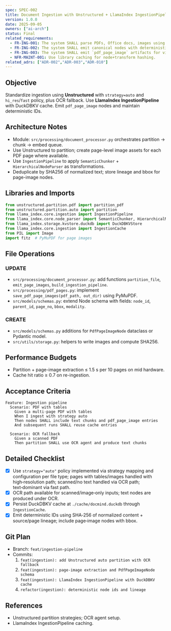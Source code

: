 ```yaml
---
spec: SPEC-002
title: Document Ingestion with Unstructured + LlamaIndex IngestionPipeline and Page Images
version: 1.0.0
date: 2025-09-05
owners: ["ai-arch"]
status: Final
related_requirements:
  - FR-ING-001: The system SHALL parse PDFs, Office docs, images using Unstructured.
  - FR-ING-002: The system SHALL emit canonical nodes with deterministic IDs and lineage.
  - FR-ING-003: The system SHALL emit `pdf_page_image` artifacts for visual reranking.
  - NFR-MAINT-001: Use library caching for node+transform hashing.
related_adrs: ["ADR-002","ADR-003","ADR-010"]
---
```



## Objective

Standardize ingestion using **Unstructured** with `strategy=auto` and `hi_res`/`fast` policy, plus OCR fallback. Use **LlamaIndex IngestionPipeline** with DuckDBKV cache. Emit `pdf_page_image` nodes and maintain deterministic IDs.

## Architecture Notes

- Module: `src/processing/document_processor.py` orchestrates partition → chunk → embed queue.
- Use Unstructured to partition; create page-level image assets for each PDF page where available.
- Use `IngestionPipeline` to apply `SemanticChunker` + `HierarchicalNodeParser` as transformations.
- Deduplicate by SHA256 of normalized text; store lineage and bbox for page-image nodes.

## Libraries and Imports

```python
from unstructured.partition.pdf import partition_pdf
from unstructured.partition.auto import partition
from llama_index.core.ingestion import IngestionPipeline
from llama_index.core.node_parser import SemanticChunker, HierarchicalNodeParser
from llama_index.storage.kvstore.duckdb import DuckDBKVStore
from llama_index.core.ingestion import IngestionCache
from PIL import Image
import fitz  # PyMuPDF for page images
```

## File Operations

### UPDATE

- `src/processing/document_processor.py`: add functions `partition_file`, `emit_page_images`, `build_ingestion_pipeline`.
- `src/processing/pdf_pages.py`: implement `save_pdf_page_images(pdf_path, out_dir)` using PyMuPDF.
- `src/models/schemas.py`: extend Node schema with fields: `node_id`, `parent_id`, `page_no`, `bbox`, `modality`.

### CREATE

- `src/models/schemas.py` additions for `PdfPageImageNode` dataclass or Pydantic model.
- `src/utils/storage.py`: helpers to write images and compute SHA256.

## Performance Budgets

- Partition + page-image extraction ≤ 1.5 s per 10 pages on mid hardware.
- Cache hit ratio ≥ 0.7 on re-ingestion.

## Acceptance Criteria

```gherkin
Feature: Ingestion pipeline
  Scenario: PDF with tables
    Given a multi-page PDF with tables
    When I ingest with strategy auto
    Then nodes SHALL include text chunks and pdf_page_image entries
    And subsequent runs SHALL reuse cache entries

  Scenario: OCR fallback
    Given a scanned PDF
    Then partition SHALL use OCR agent and produce text chunks
```

## Detailed Checklist

- [x] Use `strategy="auto"` policy implemented via strategy mapping and configuration per file type; pages with tables/images handled with high‑resolution path; scanned/no text handled via OCR path; text‑dominant via fast path.
- [x] OCR path available for scanned/image‑only inputs; text nodes are produced under OCR.
- [x] Persist DuckDBKV cache at `./cache/docmind.duckdb` through `IngestionCache`.
- [x] Emit deterministic IDs using SHA‑256 of normalized content + source/page lineage; include page‑image nodes with bbox.

## Git Plan

- Branch: `feat/ingestion-pipeline`
- Commits:
  1. `feat(ingestion): add Unstructured auto partition with OCR fallback`
  2. `feat(ingestion): page-image extraction and PdfPageImageNode schema`
  3. `feat(ingestion): LlamaIndex IngestionPipeline with DuckDBKV cache`
  4. `refactor(ingestion): deterministic node ids and lineage`

## References

- Unstructured partition strategies; OCR agent setup.
- LlamaIndex IngestionPipeline caching.
